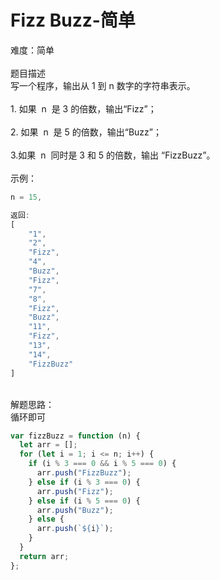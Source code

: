 # Fizz Buzz-简单

难度：简单<br />
<br />题目描述<br />写一个程序，输出从 1 到 n 数字的字符串表示。<br />
<br />1. 如果  n  是 3 的倍数，输出“Fizz”；<br />
<br />2. 如果  n  是 5 的倍数，输出“Buzz”；<br />
<br />3.如果  n  同时是 3 和 5 的倍数，输出 “FizzBuzz”。<br />
<br />示例：

```javascript
n = 15,

返回:
[
    "1",
    "2",
    "Fizz",
    "4",
    "Buzz",
    "Fizz",
    "7",
    "8",
    "Fizz",
    "Buzz",
    "11",
    "Fizz",
    "13",
    "14",
    "FizzBuzz"
]
```

<br />解题思路：<br />循环即可<br />

```javascript
var fizzBuzz = function (n) {
  let arr = [];
  for (let i = 1; i <= n; i++) {
    if (i % 3 === 0 && i % 5 === 0) {
      arr.push("FizzBuzz");
    } else if (i % 3 === 0) {
      arr.push("Fizz");
    } else if (i % 5 === 0) {
      arr.push("Buzz");
    } else {
      arr.push(`${i}`);
    }
  }
  return arr;
};
```
